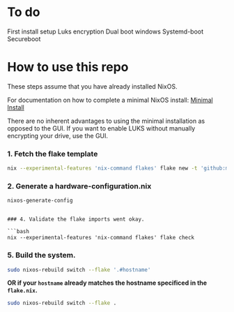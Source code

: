 # To do

First install setup
Luks encryption
Dual boot windows
Systemd-boot
Secureboot

# How to use this repo

These steps assume that you have already installed NixOS.

For documentation on how to complete a minimal NixOS install: [Minimal Install](minimal-install.md)

There are no inherent advantages to using the minimal installation as opposed to the GUI. If you want to enable LUKS without manually encrypting your drive, use the GUI.

   ### 1. Fetch the flake template

   ```bash
   nix --experimental-features 'nix-command flakes' flake new -t 'github:m0nsterrr/nixos-home' ./nixos-home && cd nixos-home
   ```

   ### 2. Generate a hardware-configuration.nix

   ```bash
   nixos-generate-config
   ```

   ```

   ### 4. Validate the flake imports went okay.

   ```bash
   nix --experimental-features 'nix-command flakes' flake check
   ```
   
   ### 5. Build the system. 

   ```bash
   sudo nixos-rebuild switch --flake '.#hostname'
   ```
   **OR if your `hostname` already matches the hostname specificed in the `flake.nix`.**
   ```bash
   sudo nixos-rebuild switch --flake .
   ```